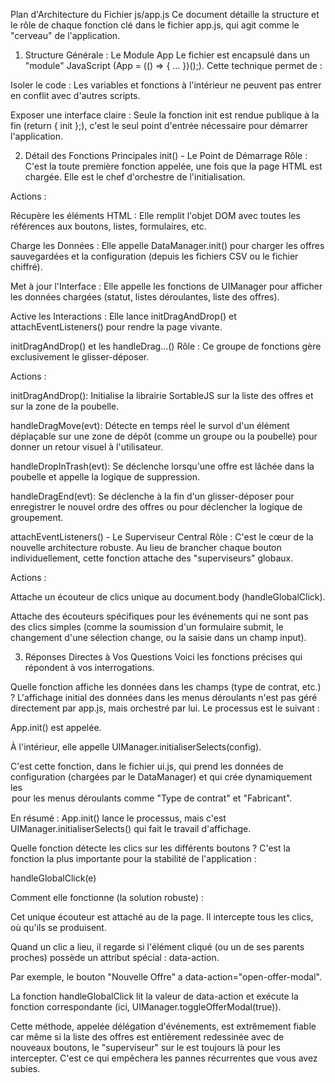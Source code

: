 Plan d'Architecture du Fichier js/app.js
Ce document détaille la structure et le rôle de chaque fonction clé dans le fichier app.js, qui agit comme le "cerveau" de l'application.

1. Structure Générale : Le Module App
Le fichier est encapsulé dans un "module" JavaScript (App = (() => { ... })();). Cette technique permet de :

Isoler le code : Les variables et fonctions à l'intérieur ne peuvent pas entrer en conflit avec d'autres scripts.

Exposer une interface claire : Seule la fonction init est rendue publique à la fin (return { init };), c'est le seul point d'entrée nécessaire pour démarrer l'application.

2. Détail des Fonctions Principales
init() - Le Point de Démarrage
Rôle : C'est la toute première fonction appelée, une fois que la page HTML est chargée. Elle est le chef d'orchestre de l'initialisation.

Actions :

Récupère les éléments HTML : Elle remplit l'objet DOM avec toutes les références aux boutons, listes, formulaires, etc.

Charge les Données : Elle appelle DataManager.init() pour charger les offres sauvegardées et la configuration (depuis les fichiers CSV ou le fichier chiffré).

Met à jour l'Interface : Elle appelle les fonctions de UIManager pour afficher les données chargées (statut, listes déroulantes, liste des offres).

Active les Interactions : Elle lance initDragAndDrop() et attachEventListeners() pour rendre la page vivante.

initDragAndDrop() et les handleDrag...()
Rôle : Ce groupe de fonctions gère exclusivement le glisser-déposer.

Actions :

initDragAndDrop(): Initialise la librairie SortableJS sur la liste des offres et sur la zone de la poubelle.

handleDragMove(evt): Détecte en temps réel le survol d'un élément déplaçable sur une zone de dépôt (comme un groupe ou la poubelle) pour donner un retour visuel à l'utilisateur.

handleDropInTrash(evt): Se déclenche lorsqu'une offre est lâchée dans la poubelle et appelle la logique de suppression.

handleDragEnd(evt): Se déclenche à la fin d'un glisser-déposer pour enregistrer le nouvel ordre des offres ou pour déclencher la logique de groupement.

attachEventListeners() - Le Superviseur Central
Rôle : C'est le cœur de la nouvelle architecture robuste. Au lieu de brancher chaque bouton individuellement, cette fonction attache des "superviseurs" globaux.

Actions :

Attache un écouteur de clics unique au document.body (handleGlobalClick).

Attache des écouteurs spécifiques pour les événements qui ne sont pas des clics simples (comme la soumission d'un formulaire submit, le changement d'une sélection change, ou la saisie dans un champ input).

3. Réponses Directes à Vos Questions
Voici les fonctions précises qui répondent à vos interrogations.

Quelle fonction affiche les données dans les champs (type de contrat, etc.) ?
L'affichage initial des données dans les menus déroulants n'est pas géré directement par app.js, mais orchestré par lui. Le processus est le suivant :

App.init() est appelée.

À l'intérieur, elle appelle UIManager.initialiserSelects(config).

C'est cette fonction, dans le fichier ui.js, qui prend les données de configuration (chargées par le DataManager) et qui crée dynamiquement les <option> pour les menus déroulants comme "Type de contrat" et "Fabricant".

En résumé : App.init() lance le processus, mais c'est UIManager.initialiserSelects() qui fait le travail d'affichage.

Quelle fonction détecte les clics sur les différents boutons ?
C'est la fonction la plus importante pour la stabilité de l'application :

handleGlobalClick(e)

Comment elle fonctionne (la solution robuste) :

Cet unique écouteur est attaché au <body> de la page. Il intercepte tous les clics, où qu'ils se produisent.

Quand un clic a lieu, il regarde si l'élément cliqué (ou un de ses parents proches) possède un attribut spécial : data-action.

Par exemple, le bouton "Nouvelle Offre" a data-action="open-offer-modal".

La fonction handleGlobalClick lit la valeur de data-action et exécute la fonction correspondante (ici, UIManager.toggleOfferModal(true)).

Cette méthode, appelée délégation d'événements, est extrêmement fiable car même si la liste des offres est entièrement redessinée avec de nouveaux boutons, le "superviseur" sur le <body> est toujours là pour les intercepter. C'est ce qui empêchera les pannes récurrentes que vous avez subies.